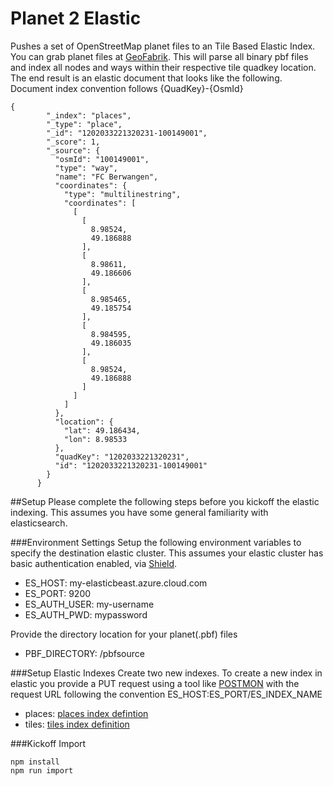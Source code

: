 # Planet 2 Elastic
Pushes a set of OpenStreetMap planet files to an Tile Based Elastic Index. You can grab planet files at [GeoFabrik](http://download.geofabrik.de/). This will parse all binary pbf files and index all nodes and ways within their respective tile quadkey location. The end result is an elastic document that looks like the following. Document index convention follows {QuadKey}-{OsmId}
```
{
        "_index": "places",
        "_type": "place",
        "_id": "1202033221320231-100149001",
        "_score": 1,
        "_source": {
          "osmId": "100149001",
          "type": "way",
          "name": "FC Berwangen",
          "coordinates": {
            "type": "multilinestring",
            "coordinates": [
              [
                [
                  8.98524,
                  49.186888
                ],
                [
                  8.98611,
                  49.186606
                ],
                [
                  8.985465,
                  49.185754
                ],
                [
                  8.984595,
                  49.186035
                ],
                [
                  8.98524,
                  49.186888
                ]
              ]
            ]
          },
          "location": {
            "lat": 49.186434,
            "lon": 8.98533
          },
          "quadKey": "1202033221320231",
          "id": "1202033221320231-100149001"
        }
      }
```

##Setup
Please complete the following steps before you kickoff the elastic indexing. This assumes you have some general familiarity with elasticsearch.

###Environment Settings
Setup the following environment variables to specify the destination elastic cluster. This assumes your elastic cluster has basic authentication enabled, via [Shield](https://www.elastic.co/guide/en/shield/current/enable-basic-auth.html).
+ ES_HOST: my-elasticbeast.azure.cloud.com
+ ES_PORT: 9200
+ ES_AUTH_USER: my-username
+ ES_AUTH_PWD: mypassword

Provide the directory location for your planet(.pbf) files  
+ PBF_DIRECTORY: /pbfsource
 
###Setup Elastic Indexes
Create two new indexes. To create a new index in elastic you provide a PUT request using a tool like [POSTMON](https://www.getpostman.com/) with the request URL following the convention ES_HOST:ES_PORT/ES_INDEX_NAME
+ places: [places index defintion](https://github.com/erikschlegel/pbftoelastic/blob/master/indexes/places.json)
+ tiles: [tiles index definition](https://github.com/erikschlegel/pbftoelastic/blob/master/indexes/tiles.json)

###Kickoff Import
```
npm install
npm run import
```

